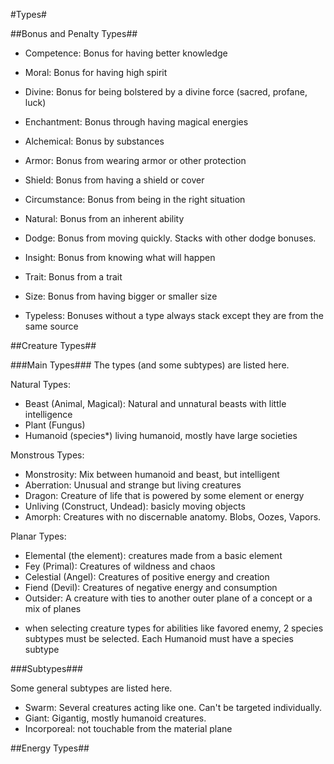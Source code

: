 #Types#

##Bonus and Penalty Types##

- Competence: Bonus for having better knowledge
- Moral: Bonus for having high spirit
- Divine: Bonus for being bolstered by a divine force (sacred, profane, luck)
- Enchantment: Bonus through having magical energies
- Alchemical: Bonus by substances
- Armor: Bonus from wearing armor or other protection
- Shield: Bonus from having a shield or cover
- Circumstance: Bonus from being in the right situation
- Natural: Bonus from an inherent ability
- Dodge: Bonus from moving quickly. Stacks with other dodge bonuses.
- Insight: Bonus from knowing what will happen
- Trait: Bonus from a trait
- Size: Bonus from having bigger or smaller size

- Typeless: Bonuses without a type always stack except they are from the same source

##Creature Types##

###Main Types###
The types (and some subtypes) are listed here.

Natural Types:

- Beast (Animal, Magical): Natural and unnatural beasts with little intelligence
- Plant (Fungus)
- Humanoid (species*) living humanoid, mostly have large societies

Monstrous Types:
 
- Monstrosity: Mix between humanoid and beast, but intelligent
- Aberration: Unusual and strange but living creatures
- Dragon: Creature of life that is powered by some element or energy
- Unliving (Construct, Undead): basicly moving objects
- Amorph: Creatures with no discernable anatomy. Blobs, Oozes, Vapors.

Planar Types:

- Elemental (the element): creatures made from a basic element
- Fey (Primal): Creatures of wildness and chaos
- Celestial (Angel): Creatures of positive energy and creation
- Fiend (Devil): Creatures of negative energy and consumption
- Outsider: A creature with ties to another outer plane of a concept or a mix of planes

* when selecting creature types for abilities like favored enemy, 2 species subtypes must be selected. Each Humanoid must have a species subtype

###Subtypes###

Some general subtypes are listed here.

- Swarm: Several creatures acting like one. Can't be targeted individually.
- Giant: Gigantig, mostly humanoid creatures. 
- Incorporeal: not touchable from the material plane

##Energy Types##